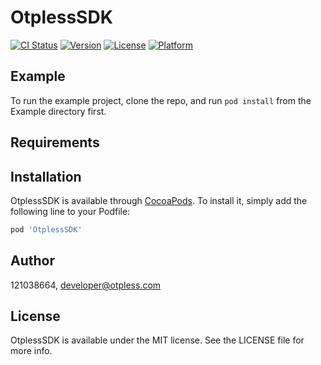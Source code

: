 # OtplessSDK

[![CI Status](https://img.shields.io/travis/121038664/OtplessSDK.svg?style=flat)](https://travis-ci.org/121038664/OtplessSDK)
[![Version](https://img.shields.io/cocoapods/v/OtplessSDK.svg?style=flat)](https://cocoapods.org/pods/OtplessSDK)
[![License](https://img.shields.io/cocoapods/l/OtplessSDK.svg?style=flat)](https://cocoapods.org/pods/OtplessSDK)
[![Platform](https://img.shields.io/cocoapods/p/OtplessSDK.svg?style=flat)](https://cocoapods.org/pods/OtplessSDK)

## Example

To run the example project, clone the repo, and run `pod install` from the Example directory first.

## Requirements

## Installation

OtplessSDK is available through [CocoaPods](https://cocoapods.org). To install
it, simply add the following line to your Podfile:

```ruby
pod 'OtplessSDK'
```

## Author

121038664, developer@otpless.com

## License

OtplessSDK is available under the MIT license. See the LICENSE file for more info.
